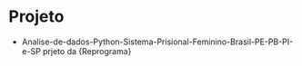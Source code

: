 # Projeto
- Analise-de-dados-Python-Sistema-Prisional-Feminino-Brasil-PE-PB-PI-e-SP
prjeto da {Reprograma}
